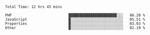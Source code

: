 <!--START_SECTION:waka-->

```text
Total Time: 12 hrs 45 mins

PHP                          ▓▓▓▓▓▓▓▓▓▓▓▓▓▓▓▓▓▓▓▓▓▓░░░   86.20 %
JavaScript                   ▓░░░░░░░░░░░░░░░░░░░░░░░░   05.51 %
Properties                   ▓░░░░░░░░░░░░░░░░░░░░░░░░   03.03 %
Other                        ▓░░░░░░░░░░░░░░░░░░░░░░░░   02.19 %
```

<!--END_SECTION:waka-->
